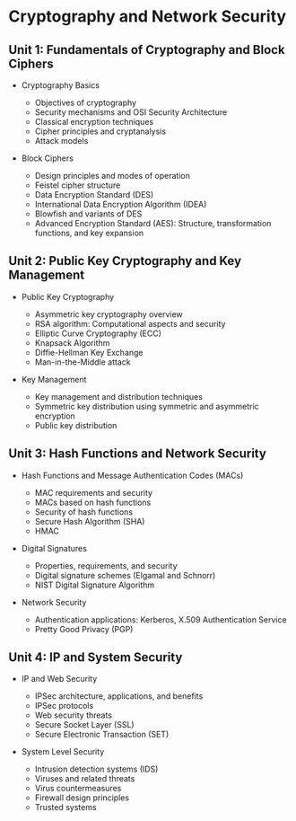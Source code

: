 # Cryptography and Network Security

## Unit 1: Fundamentals of Cryptography and Block Ciphers

- Cryptography Basics

  - Objectives of cryptography
  - Security mechanisms and OSI Security Architecture
  - Classical encryption techniques
  - Cipher principles and cryptanalysis
  - Attack models

- Block Ciphers
  - Design principles and modes of operation
  - Feistel cipher structure
  - Data Encryption Standard (DES)
  - International Data Encryption Algorithm (IDEA)
  - Blowfish and variants of DES
  - Advanced Encryption Standard (AES): Structure, transformation functions, and key expansion

## Unit 2: Public Key Cryptography and Key Management

- Public Key Cryptography

  - Asymmetric key cryptography overview
  - RSA algorithm: Computational aspects and security
  - Elliptic Curve Cryptography (ECC)
  - Knapsack Algorithm
  - Diffie-Hellman Key Exchange
  - Man-in-the-Middle attack

- Key Management
  - Key management and distribution techniques
  - Symmetric key distribution using symmetric and asymmetric encryption
  - Public key distribution

## Unit 3: Hash Functions and Network Security

- Hash Functions and Message Authentication Codes (MACs)

  - MAC requirements and security
  - MACs based on hash functions
  - Security of hash functions
  - Secure Hash Algorithm (SHA)
  - HMAC

- Digital Signatures

  - Properties, requirements, and security
  - Digital signature schemes (Elgamal and Schnorr)
  - NIST Digital Signature Algorithm

- Network Security
  - Authentication applications: Kerberos, X.509 Authentication Service
  - Pretty Good Privacy (PGP)

## Unit 4: IP and System Security

- IP and Web Security

  - IPSec architecture, applications, and benefits
  - IPSec protocols
  - Web security threats
  - Secure Socket Layer (SSL)
  - Secure Electronic Transaction (SET)

- System Level Security
  - Intrusion detection systems (IDS)
  - Viruses and related threats
  - Virus countermeasures
  - Firewall design principles
  - Trusted systems
